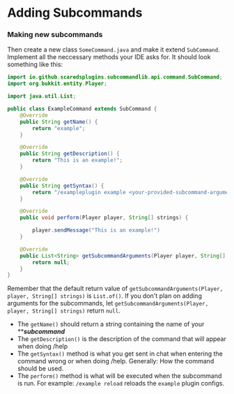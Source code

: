 # Adding Subcommands



### Making new subcommands

Then create a new class ```SomeCommand.java``` and make it extend ```SubCommand```. Implement all the neccessary methods your IDE asks for. It should look something like this:

```java
import io.github.scaredsplugins.subcommandlib.api.command.SubCommand;
import org.bukkit.entity.Player;

import java.util.List;

public class ExampleCommand extends SubCommand {
    @Override
    public String getName() {
        return "example";
    }

    @Override
    public String getDescription() {
        return "This is an example!";
    }

    @Override
    public String getSyntax() {
        return "/exampleplugin example <your-provided-subcommand-arguments>";
    }

    @Override
    public void perform(Player player, String[] strings) {

        player.sendMessage("This is an example!")
    }

    @Override
    public List<String> getSubcommandArguments(Player player, String[] strings) {
        return null;
    }
}
```
Remember that the default return value of ```getSubcommandArguments(Player, player, String[] strings)``` is ```List.of()```. If you don't plan on adding arguments for the subcommands, let ```getSubcommandArguments(Player, player, String[] strings)``` return ```null```.

- The ``getName()`` should return a string containing the name of your *****subcommand***
- The ``getDescription()`` is the description of the command that will appear when doing /help
- The ``getSyntax()`` method is what you get sent in chat when entering the command wrong or when doing /help. Generally: How the command should be used.
- The ``perform()`` method is what will be executed when the subcommand is run. For example: ```/example reload``` reloads the ```example``` plugin configs.